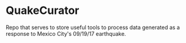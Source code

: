 # QuakeCurator
Repo that serves to store useful tools to process data generated as a response to Mexico City's 09/19/17 earthquake.
